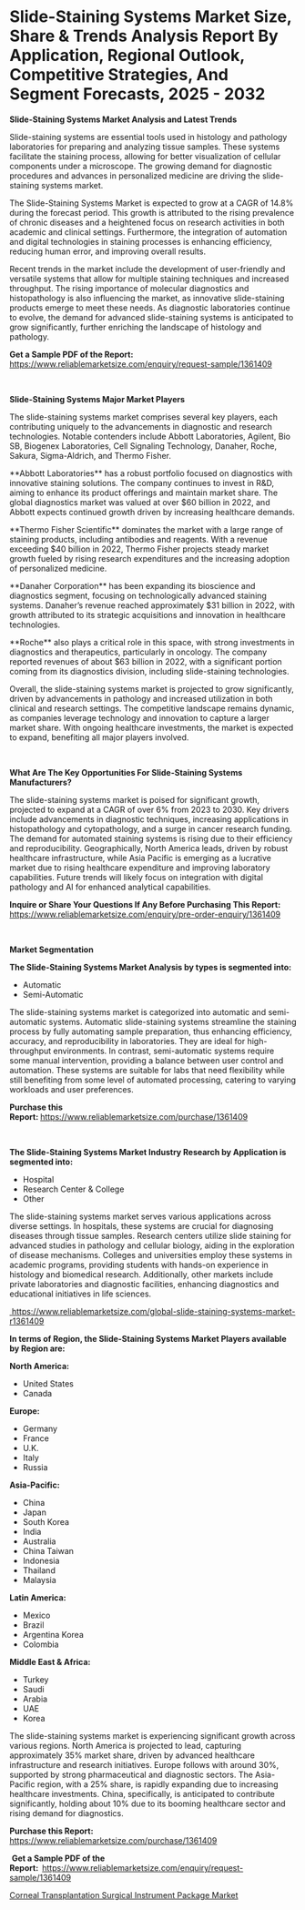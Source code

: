 <p><h1>Slide-Staining Systems Market Size, Share & Trends Analysis Report By Application, Regional Outlook, Competitive Strategies, And Segment Forecasts, 2025 - 2032</h1></p><p><strong>Slide-Staining Systems Market Analysis and Latest Trends</strong></p>
<p><p>Slide-staining systems are essential tools used in histology and pathology laboratories for preparing and analyzing tissue samples. These systems facilitate the staining process, allowing for better visualization of cellular components under a microscope. The growing demand for diagnostic procedures and advances in personalized medicine are driving the slide-staining systems market.</p><p>The Slide-Staining Systems Market is expected to grow at a CAGR of 14.8% during the forecast period. This growth is attributed to the rising prevalence of chronic diseases and a heightened focus on research activities in both academic and clinical settings. Furthermore, the integration of automation and digital technologies in staining processes is enhancing efficiency, reducing human error, and improving overall results.</p><p>Recent trends in the market include the development of user-friendly and versatile systems that allow for multiple staining techniques and increased throughput. The rising importance of molecular diagnostics and histopathology is also influencing the market, as innovative slide-staining products emerge to meet these needs. As diagnostic laboratories continue to evolve, the demand for advanced slide-staining systems is anticipated to grow significantly, further enriching the landscape of histology and pathology.</p></p>
<p><strong>Get a Sample PDF of the Report:&nbsp;</strong> <a href="https://www.reliablemarketsize.com/enquiry/request-sample/1361409?utm_campaign=3112&utm_medium=2&utm_source=Github&utm_content=ia&utm_term=22032025&utm_id=slide-staining-systems">https://www.reliablemarketsize.com/enquiry/request-sample/1361409</a></p>
<p>&nbsp;</p>
<p><strong>Slide-Staining Systems Major Market Players</strong></p>
<p><p>The slide-staining systems market comprises several key players, each contributing uniquely to the advancements in diagnostic and research technologies. Notable contenders include Abbott Laboratories, Agilent, Bio SB, Biogenex Laboratories, Cell Signaling Technology, Danaher, Roche, Sakura, Sigma-Aldrich, and Thermo Fisher.</p><p>**Abbott Laboratories** has a robust portfolio focused on diagnostics with innovative staining solutions. The company continues to invest in R&D, aiming to enhance its product offerings and maintain market share. The global diagnostics market was valued at over $60 billion in 2022, and Abbott expects continued growth driven by increasing healthcare demands.</p><p>**Thermo Fisher Scientific** dominates the market with a large range of staining products, including antibodies and reagents. With a revenue exceeding $40 billion in 2022, Thermo Fisher projects steady market growth fueled by rising research expenditures and the increasing adoption of personalized medicine.</p><p>**Danaher Corporation** has been expanding its bioscience and diagnostics segment, focusing on technologically advanced staining systems. Danaher’s revenue reached approximately $31 billion in 2022, with growth attributed to its strategic acquisitions and innovation in healthcare technologies.</p><p>**Roche** also plays a critical role in this space, with strong investments in diagnostics and therapeutics, particularly in oncology. The company reported revenues of about $63 billion in 2022, with a significant portion coming from its diagnostics division, including slide-staining technologies.</p><p>Overall, the slide-staining systems market is projected to grow significantly, driven by advancements in pathology and increased utilization in both clinical and research settings. The competitive landscape remains dynamic, as companies leverage technology and innovation to capture a larger market share. With ongoing healthcare investments, the market is expected to expand, benefiting all major players involved.</p></p>
<p>&nbsp;</p>
<p><strong>What Are The Key Opportunities For Slide-Staining Systems Manufacturers?</strong></p>
<p><p>The slide-staining systems market is poised for significant growth, projected to expand at a CAGR of over 6% from 2023 to 2030. Key drivers include advancements in diagnostic techniques, increasing applications in histopathology and cytopathology, and a surge in cancer research funding. The demand for automated staining systems is rising due to their efficiency and reproducibility. Geographically, North America leads, driven by robust healthcare infrastructure, while Asia Pacific is emerging as a lucrative market due to rising healthcare expenditure and improving laboratory capabilities. Future trends will likely focus on integration with digital pathology and AI for enhanced analytical capabilities.</p></p>
<p><strong>Inquire or Share Your Questions If Any Before Purchasing This Report:</strong> <a href="https://www.reliablemarketsize.com/enquiry/pre-order-enquiry/1361409?utm_campaign=3112&utm_medium=2&utm_source=Github&utm_content=ia&utm_term=22032025&utm_id=slide-staining-systems">https://www.reliablemarketsize.com/enquiry/pre-order-enquiry/1361409</a></p>
<p>&nbsp;</p>
<p><strong>Market Segmentation</strong></p>
<p><strong>The Slide-Staining Systems Market Analysis by types is segmented into:</strong></p>
<p><ul><li>Automatic</li><li>Semi-Automatic</li></ul></p>
<p><p>The slide-staining systems market is categorized into automatic and semi-automatic systems. Automatic slide-staining systems streamline the staining process by fully automating sample preparation, thus enhancing efficiency, accuracy, and reproducibility in laboratories. They are ideal for high-throughput environments. In contrast, semi-automatic systems require some manual intervention, providing a balance between user control and automation. These systems are suitable for labs that need flexibility while still benefiting from some level of automated processing, catering to varying workloads and user preferences.</p></p>
<p><strong>Purchase this Report:&nbsp;</strong><a href="https://www.reliablemarketsize.com/purchase/1361409?utm_campaign=3112&utm_medium=2&utm_source=Github&utm_content=ia&utm_term=22032025&utm_id=slide-staining-systems">https://www.reliablemarketsize.com/purchase/1361409</a></p>
<p>&nbsp;</p>
<p><strong>The Slide-Staining Systems Market Industry Research by Application is segmented into:</strong></p>
<p><ul><li>Hospital</li><li>Research Center & College</li><li>Other</li></ul></p>
<p><p>The slide-staining systems market serves various applications across diverse settings. In hospitals, these systems are crucial for diagnosing diseases through tissue samples. Research centers utilize slide staining for advanced studies in pathology and cellular biology, aiding in the exploration of disease mechanisms. Colleges and universities employ these systems in academic programs, providing students with hands-on experience in histology and biomedical research. Additionally, other markets include private laboratories and diagnostic facilities, enhancing diagnostics and educational initiatives in life sciences.</p></p>
<p><a href="https://www.reliablemarketsize.com/global-slide-staining-systems-market-r1361409?utm_campaign=3112&utm_medium=2&utm_source=Github&utm_content=ia&utm_term=22032025&utm_id=slide-staining-systems">&nbsp;https://www.reliablemarketsize.com/global-slide-staining-systems-market-r1361409</a></p>
<p><strong>In terms of Region, the Slide-Staining Systems Market Players available by Region are:</strong></p>
<p>
    <p> <strong> North America: </strong>
        <ul>
            <li>United States</li>
            <li>Canada</li>
        </ul>
        </p> 
    <p> <strong> Europe: </strong>
        <ul>
            <li>Germany</li>
            <li>France</li>
            <li>U.K.</li>
            <li>Italy</li>
            <li>Russia</li>
        </ul>
        </p> 
    <p> <strong> Asia-Pacific: </strong>
        <ul>
            <li>China</li>
            <li>Japan</li>
            <li>South Korea</li>
            <li>India</li>
            <li>Australia</li>
            <li>China Taiwan</li>
            <li>Indonesia</li>
            <li>Thailand</li>
            <li>Malaysia</li>
        </ul>
        </p> 
    <p> <strong> Latin America: </strong>
        <ul>
            <li>Mexico</li>
            <li>Brazil</li>
            <li>Argentina Korea</li>
            <li>Colombia</li>
        </ul>
        </p> 
    <p> <strong> Middle East & Africa: </strong>
        <ul>
            <li>Turkey</li>
            <li>Saudi</li>
            <li>Arabia</li>
            <li>UAE</li>
            <li>Korea</li>
        </ul>
    </p>
    </p>
<p><p>The slide-staining systems market is experiencing significant growth across various regions. North America is projected to lead, capturing approximately 35% market share, driven by advanced healthcare infrastructure and research initiatives. Europe follows with around 30%, supported by strong pharmaceutical and diagnostic sectors. The Asia-Pacific region, with a 25% share, is rapidly expanding due to increasing healthcare investments. China, specifically, is anticipated to contribute significantly, holding about 10% due to its booming healthcare sector and rising demand for diagnostics.</p></p>
<p><strong>Purchase this Report: </strong><a href="https://www.reliablemarketsize.com/purchase/1361409?utm_campaign=3112&utm_medium=2&utm_source=Github&utm_content=ia&utm_term=22032025&utm_id=slide-staining-systems">https://www.reliablemarketsize.com/purchase/1361409</a></p>
<p>&nbsp;<strong>Get a Sample PDF of the Report:&nbsp;&nbsp;</strong><a href="https://www.reliablemarketsize.com/enquiry/request-sample/1361409?utm_campaign=3112&utm_medium=2&utm_source=Github&utm_content=ia&utm_term=22032025&utm_id=slide-staining-systems">https://www.reliablemarketsize.com/enquiry/request-sample/1361409</a></p>
<p><strong></strong></p>
<p><p><a href="https://github.com/jolinolooman/Market-Research-Report-List-1/blob/main/corneal-transplantation-surgical-instrument-package-market.md?utm_campaign=3112&utm_medium=2&utm_source=Github&utm_content=ia&utm_term=22032025&utm_id=slide-staining-systems">Corneal Transplantation Surgical Instrument Package Market</a></p></p>